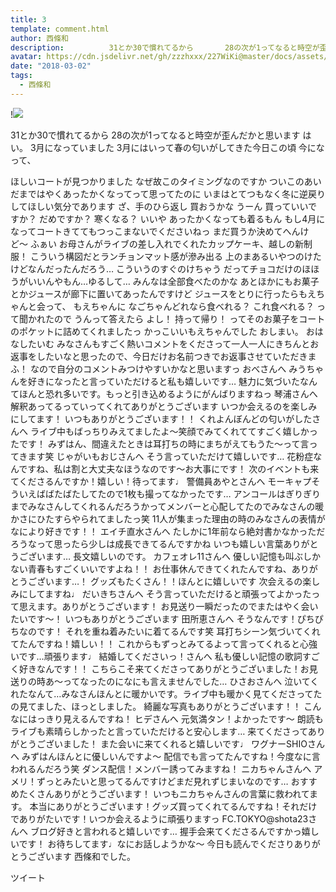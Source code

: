 ```yaml
---
title: 3
template: comment.html
author: 西條和
description:          31とか30で慣れてるから       28の次が1ってなると時空が歪んだかと思います        はい。      3月になっていました        3月にはいって春の匂いがしてきた今日この頃         今になって、       ...
avatar: https://cdn.jsdelivr.net/gh/zzzhxxx/227WiKi@master/docs/assets/photo/avatar/nagomi.jpg
date: "2018-03-02"
tags:
  - 西條和
---
```


!![](https://cdn.jsdelivr.net/gh/227WiKi/227WiKi-image@master/blog-image/nagomi-2018-03-02_1.jpg)



   31とか30で慣れてるから
 28の次が1ってなると時空が歪んだかと思います
  はい。
3月になっていました
  3月にはいって春の匂いがしてきた今日この頃
   今になって、

 ほしいコートが見つかりました
 なぜ故このタイミングなのですか
  ついこのあいだまではやくあったかくなってって思ってたのに
  いまはとてつもなく冬に逆戻りしてほしい気分であります
ざ、手のひら返し
買おうかな
うーん     買っていいですか？
だめですか？
寒くなる？
いいや   あったかくなっても着るもん
  もし4月になってコートきててもつっこまないでくださいねっ
まだ買うか決めてへんけど〜
 ふぁい
    お母さんがライブの差し入れでくれたカップケーキ、越しの新制服！
 こういう構図だとランチョンマット感が滲み出る
 上のまあるいやつのけたけどなんだったんだろう…
  こういうのすぐのけちゃう
だってチョコだけのほほうがいいんやもん…ゆるして…
みんなは全部食べたのかな
あとほかにもお菓子とかジュースが廊下に置いてあったんですけど
  ジュースをとりに行ったらもえちゃんと会って、
 もえちゃんに    なごちゃんどれなら食べれる？   これ食べれる？
って聞かれたので  うんって答えたら     よし！ 持って帰り！     ってそのお菓子をコートのポケットに詰めてくれましたっ
 かっこいいもえちゃんでした
  おしまい。     おはなしたいむ     みなさんもすごく熱いコメントをくださって一人一人にきちんとお返事をしたいなと思ったので、今日だけお名前つきでお返事させていただきまふ！     なので自分のコメントみつけやすいかなと思いますっ
 おべさんへ  みうちゃんを好きになったと言っていただけると私も嬉しいです… 魅力に気づいたなんてほんと恐れ多いです。もっと引き込めるようにがんばりますねっ    琴浦さんへ  解釈あってるっていってくれてありがとうございます いつか会えるのを楽しみにしてます！ いつもありがとうございます！！     くれよんぼんどの匂いがしたさんへ  ライブ中もばっちりみえてましたよ〜笑顔でみてくれててすごく嬉しかったです！ みずはん、間違えたときは耳打ちの時にまちがえてもうた〜って言ってきます笑
じゃがいもおじさんへ  そう言っていただけて嬉しいです… 花粉症なんですね、私は割と大丈夫なほうなのです〜お大事にです！ 次のイベントも来てくださるんですか！嬉しい！待ってます♩     警備員あやとさんへ  モーキャプそういえばばたばたしてたので1枚も撮ってなかったです… アンコールはぎりぎりまでみなさんしてくれるんだろうかってメンバーと心配してたのでみなさんの暖かさにひたすらやられてましたっ笑 11人が集まった理由の時のみなさんの表情がなにより好きです！！    エイチ直水さんへ  たしかに1年前なら絶対書かなかっただろうなって思ったら少しは成長できてるんですかね いつも嬉しい言葉ありがとうございます… 長文嬉しいのです。    カフェオレ11さんへ  優しい記憶も叫ぶしかない青春もすごくいいですよね！！ お仕事休んできてくれたんですね、ありがとうございます…！ グッズもたくさん！！ほんとに嬉しいです 次会えるの楽しみにしてますね♩     だいきちさんへ  そう言っていただけると頑張ってよかったって思えます。ありがとうございます！ お見送り一瞬だったのでまたはやく会いたいです〜！ いつもありがとうございます
田所恵さんへ  そうなんです！ぴちぴちなのです！ それを重ね着みたいに着てるんです笑 耳打ちシーン気づいてくれてたんですね！嬉しい！！ これからもずっとみてるよって言ってくれると心強いです…頑張ります♩
結婚してくださいっ！さんへ  私も優しい記憶の歌詞すごく好きなんです！！ こちらこそ来てくださってありがとうございました！お見送りの時あ〜ってなったのになにも言えませんでした…     ひさおさんへ  泣いてくれたなんて…みなさんほんとに暖かいです。ライブ中も暖かく見てくださってたの見てました、ほっとしました。 綺麗な写真もありがとうございます！！ こんなにはっきり見えるんですね！    ヒデさんへ  元気満タン！よかったです〜 朗読もライブも素晴らしかったと言っていただけると安心します… 来てくださってありがとうございました！ また会いに来てくれると嬉しいです♩     ワグナーSHIOさんへ  みずはんほんとに優しいんですよ〜 配信でも言ってたんですね！今度なに言われるんだろう笑 ダンス配信！メンバー誘ってみますね！
ニカちゃんさんへ  アメリ！ずっとみたいと思ってるんですけどまだ見れずじまいなのです… おすすめたくさんありがとうございます！ いつもニカちゃんさんの言葉に救われてます。 本当にありがとうございます！グッズ買ってくれてるんですね！それだけでありがたいです！いつか会えるように頑張りますっ     FC.TOKYO@shota23さんへ  ブログ好きと言われると嬉しいです… 握手会来てくださるんですかっ嬉しいです！ お待ちしてます♩なにお話しようかな〜
  今日も読んでくださりありがとうございます     西條和でした。


ツイート



